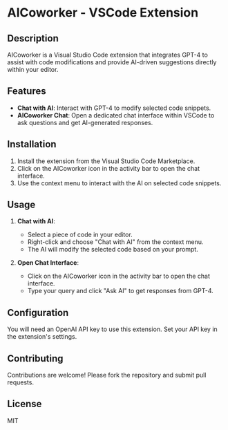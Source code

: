 # AICoworker - VSCode Extension

## Description

AICoworker is a Visual Studio Code extension that integrates GPT-4 to assist with code modifications and provide AI-driven suggestions directly within your editor.

## Features

- **Chat with AI**: Interact with GPT-4 to modify selected code snippets.
- **AICoworker Chat**: Open a dedicated chat interface within VSCode to ask questions and get AI-generated responses.

## Installation

1. Install the extension from the Visual Studio Code Marketplace.
2. Click on the AICoworker icon in the activity bar to open the chat interface.
3. Use the context menu to interact with the AI on selected code snippets.

## Usage

1. **Chat with AI**:
   - Select a piece of code in your editor.
   - Right-click and choose "Chat with AI" from the context menu.
   - The AI will modify the selected code based on your prompt.

2. **Open Chat Interface**:
   - Click on the AICoworker icon in the activity bar to open the chat interface.
   - Type your query and click "Ask AI" to get responses from GPT-4.

## Configuration

You will need an OpenAI API key to use this extension. Set your API key in the extension's settings.

## Contributing

Contributions are welcome! Please fork the repository and submit pull requests.

## License

MIT
